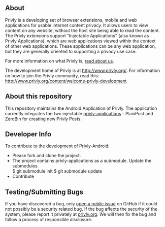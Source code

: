 ## About ##

Privly is a developing set of browser extensions, mobile and web applications for usable internet content privacy. It allows users to view content on any website, without the host site being able to read the content. 
The Privly extensions support "Injectable Applications" (also known as Privly Applications), which are web applications viewed within the context of other web applications. These applications can be any web application, but they are generally oriented to supporting a privacy use case.

For more information on what Privly is, [read about us](https://priv.ly/pages/about).
 
The development home of Privly is at http://www.privly.org/. For information on how to join the Privly community, read this: http://www.privly.org/content/welcome-privly-development

## About this repository ##

This repository maintains the Android Application of Privly. The application currently integrates the two injectable [privly-applications](https://github.com/privly/privly-applications/) - PlainPost and ZeroBin for creating new Privly Posts. 

## Developer Info ##
To contribute to the development of Privly-Android. 

* Please fork and clone the project. 
* The project contains privly-applications as a submodule. Update the submodules.  
  $ git submodule init
  $ git submodule update
* Contribute

## Testing/Submitting Bugs ##

If you have discovered a bug, only [open a public issue](https://github.com/privly/privly-android/issues) on GitHub if it could not possibly be a security related bug. If the bug affects the security of the system, please report it privately at [privly.org](http://www.privly.org/content/bug-report). We will then fix the bug and follow a process of responsible disclosure.



